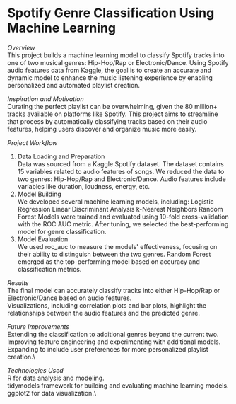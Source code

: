 # Spotify Genre Classification Using Machine Learning

*Overview*\
This project builds a machine learning model to classify Spotify tracks into one of two musical genres: Hip-Hop/Rap or Electronic/Dance. Using Spotify audio features data from Kaggle, the goal is to create an accurate and dynamic model to enhance the music listening experience by enabling personalized and automated playlist creation.

*Inspiration and Motivation*\
Curating the perfect playlist can be overwhelming, given the 80 million+ tracks available on platforms like Spotify. This project aims to streamline that process by automatically classifying tracks based on their audio features, helping users discover and organize music more easily.

*Project Workflow*
1. Data Loading and Preparation\
Data was sourced from a Kaggle Spotify dataset.
The dataset contains 15 variables related to audio features of songs.
We reduced the data to two genres: Hip-Hop/Rap and Electronic/Dance.
Audio features include variables like duration, loudness, energy, etc.
2. Model Building\
We developed several machine learning models, including:
Logistic Regression
Linear Discriminant Analysis
k-Nearest Neighbors
Random Forest
Models were trained and evaluated using 10-fold cross-validation with the ROC AUC metric.
After tuning, we selected the best-performing model for genre classification.
3. Model Evaluation\
We used roc_auc to measure the models' effectiveness, focusing on their ability to distinguish between the two genres.
Random Forest emerged as the top-performing model based on accuracy and classification metrics.

*Results*\
The final model can accurately classify tracks into either Hip-Hop/Rap or Electronic/Dance based on audio features.\
Visualizations, including correlation plots and bar plots, highlight the relationships between the audio features and the predicted genre.

*Future Improvements*\
Extending the classification to additional genres beyond the current two.\
Improving feature engineering and experimenting with additional models.\
Expanding to include user preferences for more personalized playlist creation.\

*Technologies Used*\
R for data analysis and modeling.\
tidymodels framework for building and evaluating machine learning models.\
ggplot2 for data visualization.\
